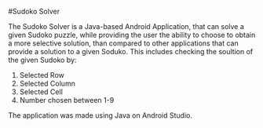 #Sudoko Solver

The Sudoko Solver is a Java-based Android Application, that can solve a given Sudoko puzzle, while providing the user the ability to choose to obtain a more selective solution, than compared to other applications that can provide a solution to a given Soduko.
This includes checking the soultion of the given Sudoko by:
1. Selected Row
2. Selected Column
3. Selected Cell
4. Number chosen between 1-9

The application was made using Java on Android Studio.
